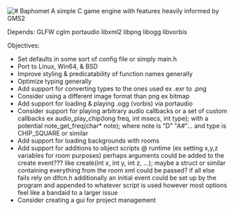 <img style="float: left;" src="https://github.com/Endometrial/baphomet/blob/main/assets/images/baphomet.png">
# Baphomet
A simple C game engine with features heavily informed by GMS2

Depends:
GLFW
cglm
portaudio
libxml2
libpng
libogg
libvorbis

Objectives:
* Set defaults in some sort of config file or simply main.h
* Port to Linux, Win64, & BSD
* Improve styling & predicatability of function names generally 
* Optimize typing generally
* Add support for converting types to the ones used ex .exr to .png
* Consider using a different image format than png ex bitmap 
* Add support for loading & playing .ogg (vorbis) via portaudio
* Consider support for playing arbitrary audio callbacks or a set of custom callbacks 
ex audio_play_chip(long freq, int msecs, int type); 
with a potential note_get_freq(char* note); 
where note is "D" "A#"... and type is CHIP_SQUARE or similar
* Add support for loading backgrounds with rooms
* Add support for additions to object scripts @ runtime (ex setting x,y,z variables for room purposes) 
perhaps arguments could be added to the create event??? like create(int x, int y, int z, ...);
maybe a struct or similar containing everything from the room xml could be passed?
if all else fails rely on dlfcn.h
additionally an initial event could be set up by the program and appended to whatever script is used however most options feel like a bandaid to a larger issue
* Consider creating a gui for project management
